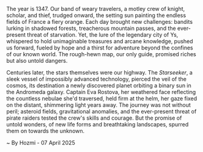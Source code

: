 
The year is 1347.  Our band of weary travelers, a motley crew of knight, scholar, and thief, trudged onward, the setting sun painting the endless fields of France a fiery orange.  Each day brought new challenges: bandits lurking in shadowed forests, treacherous mountain passes, and the ever-present threat of starvation. Yet, the lure of the legendary city of Ys, whispered to hold unimaginable treasures and arcane knowledge, pushed us forward, fueled by hope and a thirst for adventure beyond the confines of our known world.  The rough-hewn map, our only guide, promised riches but also untold dangers.

Centuries later, the stars themselves were our highway.  The *Starseeker*, a sleek vessel of impossibly advanced technology, pierced the veil of the cosmos, its destination a newly discovered planet orbiting a binary sun in the Andromeda galaxy. Captain Eva Rostova, her weathered face reflecting the countless nebulae she'd traversed, held firm at the helm, her gaze fixed on the distant, shimmering light years away.  The journey was not without peril; asteroid fields, gravitational anomalies, and the ever-present threat of pirate raiders tested the crew's skills and courage. But the promise of untold wonders, of new life forms and breathtaking landscapes, spurred them on towards the unknown.

~ By Hozmi - 07 April 2025
